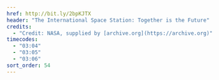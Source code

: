 ```yaml
---
href: http://bit.ly/2bpKJTX
header: "The International Space Station: Together is the Future"
credits:
  - "Credit: NASA, supplied by [archive.org](https://archive.org)"
timecodes:
  - "03:04"
  - "03:05"
  - "03:06"
sort_order: 54
---
```

